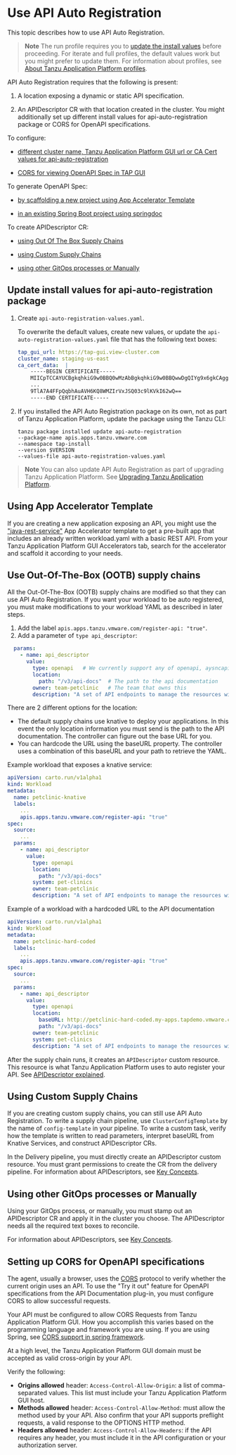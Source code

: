 # Use API Auto Registration

This topic describes how to use API Auto Registration.

>**Note** The run profile requires you to [update the install values](#update-values) before
>proceeding. For iterate and full profiles, the default values work but you
>might prefer to update them. For information about profiles,
>see [About Tanzu Application Platform profiles](../about-package-profiles.md#profiles-and-packages).

API Auto Registration requires that the following is present:

1. A location exposing a dynamic or static API specification.

2. An APIDescriptor CR with that location created in the cluster.
You might additionally set up different install values for api-auto-registration package or
CORS for OpenAPI specifications.

To configure:

- [different cluster name, Tanzu Application Platform GUI url or CA Cert values for api-auto-registration](#update-values)

- [CORS for viewing OpenAPI Spec in TAP GUI](#cors)

To generate OpenAPI Spec:

- [by scaffolding a new project using App Accelerator Template](#using-app-accelerator-template)

- [in an existing Spring Boot project using springdoc](https://springdoc.org/#getting-started)

To create APIDescriptor CR:

- [using Out Of The Box Supply Chains](#using-ootb-supply-chain)

- [using Custom Supply Chains](#using-custom-supply-chain)

- [using other GitOps processes or Manually](#using-gitops-manually)

## <a id='update-values'></a>Update install values for api-auto-registration package

1. Create `api-auto-registration-values.yaml`.

   To overwrite the default values, create new values, or update the
   `api-auto-registration-values.yaml` file that has the following text boxes:

    ```yaml
    tap_gui_url: https://tap-gui.view-cluster.com
    cluster_name: staging-us-east
    ca_cert_data:  |
        -----BEGIN CERTIFICATE-----
        MIICpTCCAYUCBgkqhkiG9w0BBQ0wMzAbBgkqhkiG9w0BBQwwDgQIYg9x6gkCAggA
        ...
        9TlA7A4FFpQqbhAuAVH6KQ8WMZIrVxJSQ03c9lKVkI62wQ==
        -----END CERTIFICATE-----
    ```

2. If you installed the API Auto Registration package on its own, not as part of Tanzu Application
   Platform, update the package using the Tanzu CLI:

    ```console
    tanzu package installed update api-auto-registration
    --package-name apis.apps.tanzu.vmware.com
    --namespace tap-install
    --version $VERSION
    --values-file api-auto-registration-values.yaml
    ```

>**Note** You can also update API Auto Registration as part of upgrading Tanzu Application Platform. See [Upgrading Tanzu Application Platform](../upgrading.hbs.md).

## <a id='using-app-acc-template'></a>Using App Accelerator Template

If you are creating a new application exposing an API, you might use the ["java-rest-service"](https://github.com/vmware-tanzu/application-accelerator-samples/tree/main/java-rest-service)
App Accelerator template to get a pre-built app that includes an already written
workload.yaml with a basic REST API.
From your Tanzu Application Platform GUI Accelerators tab, search for the accelerator and
scaffold it according to your needs.

## <a id='using-ootb-supply-chain'></a> Use Out-Of-The-Box (OOTB) supply chains

All the Out-Of-The-Box (OOTB) supply chains are modified so that they can use API Auto Registration.
If you want your workload to be auto registered, you must make modifications to your
workload YAML as described in later steps.

1. Add the label `apis.apps.tanzu.vmware.com/register-api: "true"`.
2. Add a parameter of `type api_descriptor`:

```yaml
  params:
    - name: api_descriptor
      value:
        type: openapi   # We currently support any of openapi, aysncapi, graphql, grpc
        location:
          path: "/v3/api-docs"  # The path to the api documentation
        owner: team-petclinic   # The team that owns this
        description: "A set of API endpoints to manage the resources within the petclinic app."
```

There are 2 different options for the location:

- The default supply chains use knative to deploy your applications. In this
  event the only location information you must send is the path to the API
  documentation. The controller can figure out the base URL for you.
- You can hardcode the URL using the baseURL property. The controller uses a
combination of this baseURL and your path to retrieve the YAML.

Example workload that exposes a knative service:

```yaml
apiVersion: carto.run/v1alpha1
kind: Workload
metadata:
  name: petclinic-knative
  labels:
    ...
    apis.apps.tanzu.vmware.com/register-api: "true"
spec:
  source:
    ...
  params:
    - name: api_descriptor
      value:
        type: openapi
        location:
          path: "/v3/api-docs"
        system: pet-clinics
        owner: team-petclinic
        description: "A set of API endpoints to manage the resources within the petclinic app."

```

Example of a workload with a hardcoded URL to the API documentation

```yaml
apiVersion: carto.run/v1alpha1
kind: Workload
metadata:
  name: petclinic-hard-coded
  labels:
    ...
    apis.apps.tanzu.vmware.com/register-api: "true"
spec:
  source:
    ...
  params:
    - name: api_descriptor
      value:
        type: openapi
        location:
          baseURL: http://petclinic-hard-coded.my-apps.tapdemo.vmware.com/
          path: "/v3/api-docs"
        owner: team-petclinic
        system: pet-clinics
        description: "A set of API endpoints to manage the resources within the petclinic app."
```

After the supply chain runs, it creates an `APIDescriptor` custom resource. This resource is what
Tanzu Application Platform uses to auto register your API.
See [APIDescriptor explained](#api-descriptor).

## <a id='using-custom-supply-chain'></a>Using Custom Supply Chains

If you are creating custom supply chains, you can still use API Auto Registration. To write a
supply chain pipeline, use `ClusterConfigTemplate` by the name of `config-template` in
your pipeline. To write a custom task, verify how the template is written to read parameters,
interpret baseURL from Knative Services, and construct APIDescriptor CRs.

In the Delivery pipeline, you must directly create an APIDescriptor custom resource. You must grant
permissions to create the CR from the delivery pipeline.
For information about APIDescriptors, see [Key Concepts](key-concepts.md).

## <a id='using-gitops-manually'></a>Using other GitOps processes or Manually

Using your GitOps process, or manually, you must stamp out an APIDescriptor CR and apply it in the
cluster you choose. The APIDescriptor needs all the required text boxes to reconcile.

For information about APIDescriptors, see [Key Concepts](key-concepts.md).

## <a id='cors'></a>Setting up CORS for OpenAPI specifications

The agent, usually a browser, uses the [CORS](https://fetch.spec.whatwg.org/#http-cors-protocol)
protocol to verify whether the current origin uses an API.
To use the "Try it out" feature for OpenAPI specifications from the API Documentation plug-in, you must
configure CORS to allow successful requests.

Your API must be configured to allow CORS Requests from Tanzu Application Platform GUI. How you
accomplish this varies based on the programming language and framework you are using.
If you are using Spring, see [CORS support in spring framework](https://spring.io/blog/2015/06/08/cors-support-in-spring-framework).

At a high level, the Tanzu Application Platform GUI domain must be accepted as valid cross-origin by
your API. 

Verify the following:

- **Origins allowed** header: `Access-Control-Allow-Origin`: a list of comma-separated values.
This list must include your Tanzu Application Platform GUI host.
- **Methods allowed** header: `Access-Control-Allow-Method`: must allow the method used by your API.
Also confirm that your API supports preflight requests, a valid response to the OPTIONS HTTP method.
- **Headers allowed** header: `Access-Control-Allow-Headers`: if the API requires any header, you
must include it in the API configuration or your authorization server.
